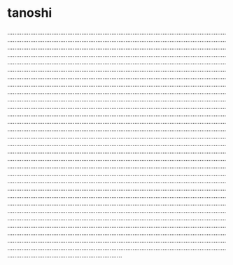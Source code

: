 # tanoshi

.........................................................................................................................................................................................................................................................................................................................................................................................................................................................................................................................................................................................................................................................................................................................................................................................................................................................................................................................................................................................................................................................................................................................................................................................................................................................................................................................................................................................................................................................................................................................................................................................................................................................................................................................................................................................................................................................................................................................................................................................................................................................................................................................................................................................................................................................................................................................................................................................................................................................................................................................................................................................................................................................................................................................................................................................................................................................................................................................................................................................................................................................................................................................................................................................................................................................................................................................................................................................................................................................................................................................................................................................................................................................................................................................................................................................................................................................................................................................................